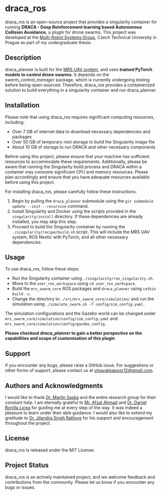 
# draca_ros

draca_ros is an open-source project that provides a singularity container for running **DRACA - Deep Reinforcement learning based Autonomous Collision Avoidance**, a plugin for drone swarms. This project was developed at the [Multi-Robot Systems Group](http://mrs.felk.cvut.cz/), Czech Technical University in Prague as part of my undergraduate thesis.

## Description

draca_planner is built for the [MRS UAV system](https://github.com/ctu-mrs/mrs_uav_system), and uses **trained PyTorch models to control drone swarms.** It depends on the *swarm_control_manager* package, which is currently undergoing testing before being open-sourced. Therefore, draca_ros provides a containerized solution to build everything in a singularity container and run draca_planner.

## Installation

Please note that using draca_ros requires significant computing resources, including:

- Over 7 GB of internet data to download necessary dependencies and packages
- Over 50 GB of temporary root storage to build the Singularity image file
- About 10 GB of storage to run DRACA and other necessary components

Before using this project, please ensure that your machine has sufficient resources to accommodate these requirements. Additionally, please be aware that running the Singularity build process and DRACA within a container may consume significant CPU and memory resources. Please plan accordingly and ensure that you have adequate resources available before using this project.


For installing draca_ros, please carefully follow these instructions:

1. Begin by pulling the `draca_planner` submodule using the `git submodule update --init --recursive` command.
2. Install Singularity and Docker using the scripts provided in the `singularity/install` directory. If these dependencies are already installed, you may skip this step.
3. Proceed to build the Singularity container by running the `./singularity/recipe/build.sh` script. This will include the MRS UAV system, ROS Neotic with PyTorch, and all other necessary dependencies.


## Usage

To use draca_ros, follow these steps:

- Run the Singularity container using `./singularity/run_singularity.sh`.
- Move to the `user_ros_workspace` using `cd user_ros_workspace`.
- Build the `mrs_swarm_core` ROS packages and `draca_planner` using `catkin build -c`.
- Change the directory to `./src/mrs_swarm_core/simulation/` and run the simulation using `./simulate_swarm.sh -f config/sim_config.yaml`.

The simulation configurations and the Gazebo world can be changed under `mrs_swarm_core/simulation/config/sim_config.yaml` and `mrs_swarm_core/simulation/config/gazebo_config`.

**Please checkout *draca_planner* to gain a better perspective on the capabilities and scope of customisation of this plugin**


## Support

If you encounter any bugs, please raise a GitHub issue. For suggestions or other forms of support, please contact us at vinayakkapoor12@gmail.com.

## Authors and Acknowledgments

I would like to thank [Dr. Martin Saska](http://mrs.felk.cvut.cz/people/martin-saska) and the entire research group for their constant help. I am eternally grateful to [Mr. Afzal Ahmad](http://mrs.felk.cvut.cz/people/afzal-ahmad) and [Dr. Daniel Bonilla Licea](http://mrs.felk.cvut.cz/members/postdocs/daniel-bonilla) for guiding me at every step of the way. It was indeed a pleasure to learn under their able guidance. I would also like to extend my gratitude to [Dr. Jitendra Singh Rathore](https://www.bits-pilani.ac.in/pilani/jitendrarathore/profile) for his support and encouragement throughout the project.

## License

draca_ros is released under the MIT License.

## Project Status

draca_ros is an actively maintained project, and we welcome feedback and contributions from the community. Please let us know if you encounter any bugs or issues.
